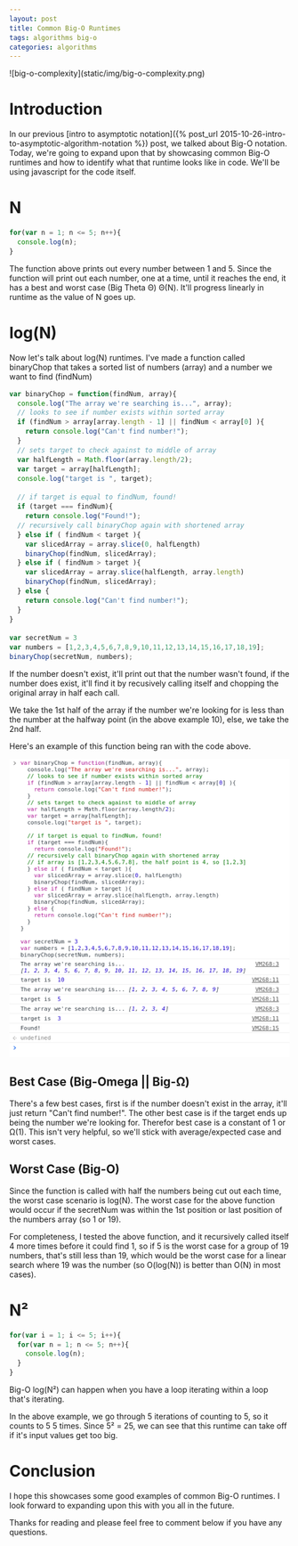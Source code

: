 ```yaml
---
layout: post
title: Common Big-O Runtimes
tags: algorithms big-o
categories: algorithms
---
```

<div class="toc"></div>
![big-o-complexity](static/img/big-o-complexity.png)

# Introduction

In our previous [intro to asymptotic notation]({% post_url 2015-10-26-intro-to-asymptotic-algorithm-notation %}) post, we talked about Big-O notation. Today, we're going
to expand upon that by showcasing common Big-O runtimes and how to identify what that runtime looks like in code. We'll be using javascript for the code itself.

# N
```javascript
for(var n = 1; n <= 5; n++){
  console.log(n);
}
```
The function above prints out every number between 1 and 5. Since the function
will print out each number, one at a time, until it reaches the end, it has a
best and worst case (Big Theta  Θ)  Θ(N). It'll progress linearly in runtime as
the value of N goes up.

# log(N)

Now let's talk about log(N) runtimes. I've made a function called binaryChop
that takes a sorted list of numbers (array) and a number we want to find (findNum)

```javascript
var binaryChop = function(findNum, array){
  console.log("The array we're searching is...", array);
  // looks to see if number exists within sorted array
  if (findNum > array[array.length - 1] || findNum < array[0] ){
    return console.log("Can't find number!");
  }
  // sets target to check against to middle of array
  var halfLength = Math.floor(array.length/2);
  var target = array[halfLength];   
  console.log("target is ", target);

  // if target is equal to findNum, found!
  if (target === findNum){
    return console.log("Found!");
  // recursively call binaryChop again with shortened array
  } else if ( findNum < target ){
    var slicedArray = array.slice(0, halfLength)
    binaryChop(findNum, slicedArray);
  } else if ( findNum > target ){
    var slicedArray = array.slice(halfLength, array.length)
    binaryChop(findNum, slicedArray);
  } else {
    return console.log("Can't find number!");
  }
}

var secretNum = 3
var numbers = [1,2,3,4,5,6,7,8,9,10,11,12,13,14,15,16,17,18,19];
binaryChop(secretNum, numbers);
```

If the number doesn't exist, it'll print out that the number wasn't found, if
the number does exist, it'll find it by recusively calling itself and chopping the
original array in half each call.

We take the 1st half of the array if the number we're looking for is less than
the number at the halfway point (in the above example 10), else, we take the 2nd
half.

Here's an example of this function being ran with the code above.

![binaryChop](static/img/binaryChop.png)

## Best Case (Big-Omega || Big-Ω)

There's a few best cases, first is if the number doesn't exist in the array,
it'll just return "Can't find number!". The other best case is if the target
ends up being the number we're looking for. Therefor best case is a constant of
1 or Ω(1). This isn't very helpful, so we'll stick with average/expected case
and worst cases.

## Worst Case (Big-O)

Since the function is called with half the numbers being cut out each time, the
worst case scenario is log(N). The worst case for the above function would
occur if the secretNum was within the 1st position or last position of the
numbers array (so 1 or 19).

For completeness, I tested the above function, and it recursively
called itself 4 more times before it could find 1, so if 5 is the worst case
for a group of 19 numbers, that's still less than 19, which would be the worst case
for a linear search where 19 was the number (so O(log(N)) is better than O(N) in most cases).

# N²
```javascript
for(var i = 1; i <= 5; i++){
  for(var n = 1; n <= 5; n++){
    console.log(n);
  }
}
```
Big-O log(N²) can happen when you have a loop iterating within a loop that's iterating.

In the above example, we go through 5 iterations of counting to 5, so it counts to 5
5 times. Since 5² = 25, we can see that this runtime can take off if it's input values
get too big.

# Conclusion

I hope this showcases some good examples of common Big-O runtimes. I look forward
to expanding upon this with you all in the future.

Thanks for reading and please feel free to comment below if you have any questions.
